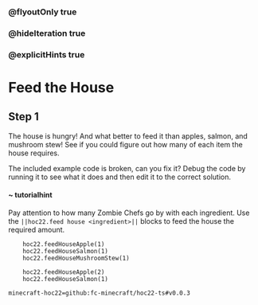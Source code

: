 ### @flyoutOnly true
### @hideIteration true
### @explicitHints true


# Feed the House

## Step 1
The house is hungry! And what better to feed it than apples, salmon, and mushroom stew! See if you could figure out how many of each item the house requires. 

The included example code is broken, can you fix it? Debug the code by running it to see what it does and then edit it to the correct solution.

#### ~ tutorialhint 
Pay attention to how many Zombie Chefs go by with each ingredient. Use the ``||hoc22.feed house <ingredient>||`` blocks to feed the house the required amount.

```ghost
    hoc22.feedHouseApple(1)
    hoc22.feedHouseSalmon(1)
    hoc22.feedHouseMushroomStew(1)

```
```template
    hoc22.feedHouseApple(2)
    hoc22.feedHouseSalmon(1)
```

```package
minecraft-hoc22=github:fc-minecraft/hoc22-ts#v0.0.3
```